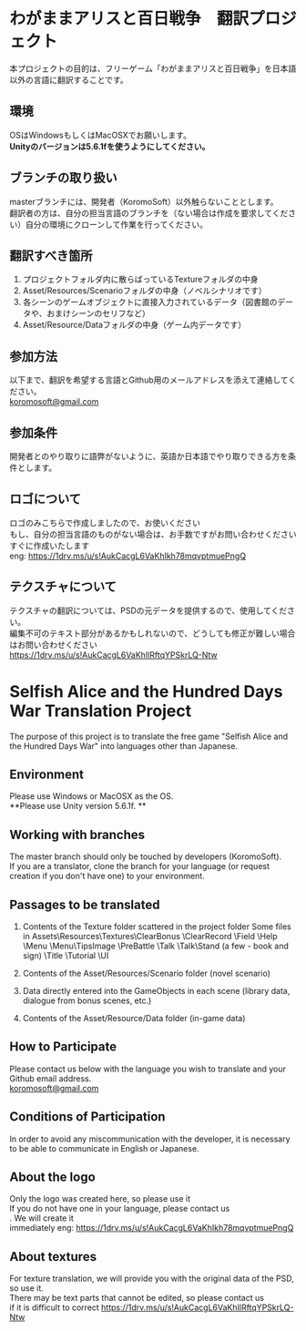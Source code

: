 # わがままアリスと百日戦争　翻訳プロジェクト

本プロジェクトの目的は、フリーゲーム「わがままアリスと百日戦争」を日本語以外の言語に翻訳することです。

## 環境
OSはWindowsもしくはMacOSXでお願いします。  
**Unityのバージョンは5.6.1fを使うようにしてください。**

## ブランチの取り扱い
masterブランチには、開発者（KoromoSoft）以外触らないこととします。  
翻訳者の方は、自分の担当言語のブランチを（ない場合は作成を要求してください）自分の環境にクローンして作業を行ってください。

## 翻訳すべき箇所
1. プロジェクトフォルダ内に散らばっているTextureフォルダの中身
2. Asset/Resources/Scenarioフォルダの中身（ノベルシナリオです）
3. 各シーンのゲームオブジェクトに直接入力されているデータ（図書館のデータや、おまけシーンのセリフなど）
4. Asset/Resource/Dataフォルダの中身（ゲーム内データです）

## 参加方法
以下まで、翻訳を希望する言語とGithub用のメールアドレスを添えて連絡してください。  
koromosoft@gmail.com  

## 参加条件
開発者とのやり取りに語弊がないように、英語か日本語でやり取りできる方を条件とします。

## ロゴについて
ロゴのみこちらで作成しましたので、お使いください<br>
もし、自分の担当言語のものがない場合は、お手数ですがお問い合わせください<br>
すぐに作成いたします<br>
eng: https://1drv.ms/u/s!AukCacgL6VaKhIkh78mqvptmuePngQ

## テクスチャについて
テクスチャの翻訳については、PSDの元データを提供するので、使用してください。<br>
編集不可のテキスト部分があるかもしれないので、どうしても修正が難しい場合はお問い合わせください<br>
https://1drv.ms/u/s!AukCacgL6VaKhIlRftqYPSkrLQ-Ntw


# Selfish Alice and the Hundred Days War Translation Project

The purpose of this project is to translate the free game "Selfish Alice and the Hundred Days War" into languages other than Japanese.

## Environment
Please use Windows or MacOSX as the OS.  
**Please use Unity version 5.6.1f. **

## Working with branches
The master branch should only be touched by developers (KoromoSoft).  
If you are a translator, clone the branch for your language (or request creation if you don't have one) to your environment.

## Passages to be translated
1. Contents of the Texture folder scattered in the project folder
Some files in Assets\Resources\Textures\ClearBonus
                                       \ClearRecord
                                       \Field
                                       \Help
                                       \Menu
                                       \Menu\TipsImage
                                       \PreBattle
                                       \Talk
                                       \Talk\Stand  (a few - book and sign)
                                       \Title
                                       \Tutorial
                                       \UI

                                       
                                       


2. Contents of the Asset/Resources/Scenario folder (novel scenario)
3. Data directly entered into the GameObjects in each scene (library data, dialogue from bonus scenes, etc.)
4. Contents of the Asset/Resource/Data folder (in-game data)

## How to Participate
Please contact us below with the language you wish to translate and your Github email address.  
koromosoft@gmail.com  

## Conditions of Participation
In order to avoid any miscommunication with the developer, it is necessary to be able to communicate in English or Japanese.

## About the logo
Only the logo was created here, so please use it<br>
If you do not have one in your language, please contact us<br>.
We will create it <br>immediately
eng: https://1drv.ms/u/s!AukCacgL6VaKhIkh78mqvptmuePngQ

## About textures
For texture translation, we will provide you with the original data of the PSD, so use it. <br>
There may be text parts that cannot be edited, so please contact us <br>if it is difficult to correct
https://1drv.ms/u/s!AukCacgL6VaKhIlRftqYPSkrLQ-Ntw
